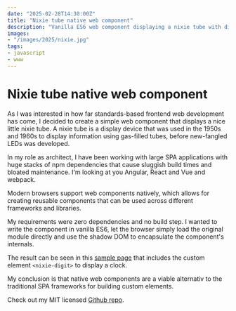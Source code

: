 ```yaml
---
date: "2025-02-28T14:30:00Z"
title: "Nixie tube native web component"
description: "Vanilla ES6 web component displaying a nixie tube with digits 0-9.:"
images:
- "/images/2025/nixie.jpg"
tags:
- javascript
- www
---
```


# Nixie tube native web component

As I was interested in how far standards-based frontend web development has come, I decided to create a simple web
component that displays a nice little nixie tube. A nixie tube is a display device that was used in the 1950s and 
1960s to display information using gas-filled tubes, before new-fangled LEDs was developed.

In my role as architect, I have been working with large SPA applications with huge stacks of npm 
dependencies that cause sluggish build times and bloated maintenance. I'm looking at you Angular, React and Vue and 
webpack.

Modern browsers support web components natively, which allows for creating reusable components that can 
be used across different frameworks and libraries.

My requirements were zero dependencies and no build step. I wanted to write the component in vanilla ES6, let the 
browser simply load the original module directly and use the shadow DOM to encapsulate the component's internals. 

The result can be seen in this [sample page](https://klinkby.github.io/nixie-digit/src/) that includes the custom 
element `<nixie-digit>` to display a clock.

My conclusion is that native web components are a viable alternativ to the traditional SPA frameworks for building 
custom elements. 

Check out my MIT licensed [Github repo](https://github.com/klinkby/nixie-digit).
